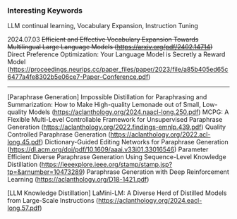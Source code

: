 ### Interesting Keywords
LLM continual learning, Vocabulary Expansion, Instruction Tuning

2024.07.03
~~Efficient and Effective Vocabulary Expansion Towards Multilingual Large Language Models (https://arxiv.org/pdf/2402.14714)~~
Direct Preference Optimization: Your Language Model is Secretly a Reward Model (https://proceedings.neurips.cc/paper_files/paper/2023/file/a85b405ed65c6477a4fe8302b5e06ce7-Paper-Conference.pdf)

--------------------------------------------
[Paraphrase Generation]
Impossible Distillation for Paraphrasing and Summarization: How to Make High-quality Lemonade out of Small, Low-quality Models (https://aclanthology.org/2024.naacl-long.250.pdf)
MCPG: A Flexible Multi-Level Controllable Framework for Unsupervised Paraphrase Generation (https://aclanthology.org/2022.findings-emnlp.439.pdf)
Quality Controlled Paraphrase Generation (https://aclanthology.org/2022.acl-long.45.pdf)
Dictionary-Guided Editing Networks for Paraphrase Generation (https://dl.acm.org/doi/pdf/10.1609/aaai.v33i01.33016546)
Parameter Efficient Diverse Paraphrase Generation Using Sequence-Level Knowledge Distillation (https://ieeexplore.ieee.org/stamp/stamp.jsp?tp=&arnumber=10473289)
Paraphrase Generation with Deep Reinforcement Learning (https://aclanthology.org/D18-1421.pdf)

[LLM Knowledge Distillation]
LaMini-LM: A Diverse Herd of Distilled Models from Large-Scale Instructions (https://aclanthology.org/2024.eacl-long.57.pdf)
